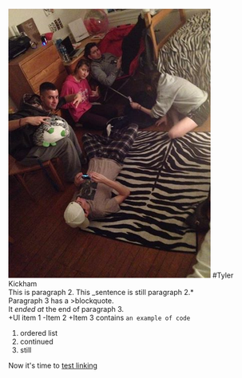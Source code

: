![Display image](wallpaper.jpg)
#Tyler Kickham  
This is paragraph 2.
This _sentence is still paragraph 2.*  
Paragraph 3 has a >blockquote.  
It *_ended at_* the end of paragraph 3.  
+Ul item 1
-Item 2
+Item 3 contains `an example of code`  
1. ordered list
2. continued
3. still  

Now it's time to [test linking](http://example.com/)
